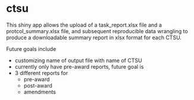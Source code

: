 # ctsu
This shiny app allows the upload of a task_report.xlsx file and a protcol_summary.xlsx file, 
and subsequent reproducible data wrangling to produce a downloadable summary report in xlsx format for each CTSU.

Future goals include 
- customizing name of output file with name of CTSU
- currently only have pre-award reports, future goal is
- 3 different reports for 
  - pre-award
  - post-award
  - amendments


